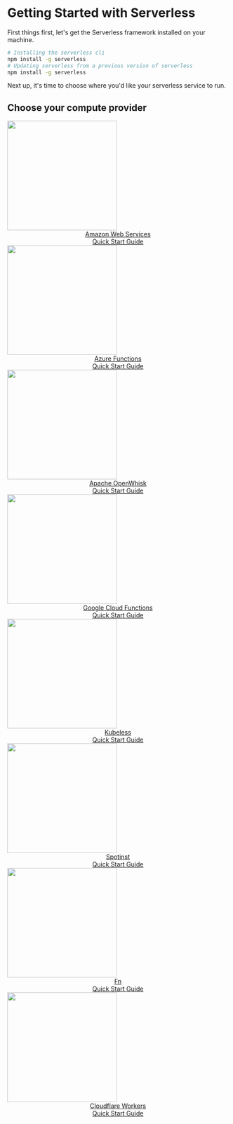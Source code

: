 <!--
title: Serverless Getting Started Guide
menuText: Getting Started
layout: Doc
menuOrder: 0
menuItems:
  - {menuText: AWS Guide, path: /framework/docs/providers/aws/guide/quick-start}
  - {menuText: Azure Functions Guide, path: /framework/docs/providers/azure/guide/quick-start}
  - {menuText: Apache OpenWhisk Guide, path: /framework/docs/providers/openwhisk/guide/quick-start}
  - {menuText: Google Functions Guide, path: /framework/docs/providers/google/guide/quick-start}
  - {menuText: Kubeless Guide, path: /framework/docs/providers/kubeless/guide/quick-start}
  - {menuText: Spotinst Guide, path: /framework/docs/providers/spotinst/guide/quick-start}
  - {menuText: Fn Guide, path: /framework/docs/providers/fn/guide/quick-start}
  - {menuText: Cloudflare Workers Guide, path: /framework/docs/providers/cloudflare/guide/quick-start}
-->

# Getting Started with Serverless

First things first, let's get the Serverless framework installed on your machine.

```bash
# Installing the serverless cli
npm install -g serverless
# Updating serverless from a previous version of serverless
npm install -g serverless
```

Next up, it's time to choose where you'd like your serverless service to run.

## Choose your compute provider

<div class="docsSections">
  <a href="/framework/docs/providers/aws/guide/quick-start">
    <div class="docsSection">
      <div class="docsSectionHeader">
        <img src="https://s3-us-west-2.amazonaws.com/assets.site.serverless.com/images/aws-black.png" width="250"
          draggable="false" />
      </div>
      <div style="text-align:center;">
        <span>Amazon Web Services<br />Quick Start Guide</span>
      </div>
    </div>
  </a>
  <a href="/framework/docs/providers/azure/guide/quick-start">
    <div class="docsSection">
      <div class="docsSectionHeader">
        <img src="https://s3-us-west-2.amazonaws.com/assets.site.serverless.com/images/azure-black.png" width="250"
          draggable="false" />
      </div>
      <div style="text-align:center;">
        <span>Azure Functions<br />Quick Start Guide</span>
      </div>
    </div>
  </a>
  <a href="/framework/docs/providers/openwhisk/guide/quick-start">
    <div class="docsSection">
      <div class="docsSectionHeader">
        <img src="https://s3-us-west-2.amazonaws.com/assets.site.serverless.com/images/openwhisk-black.png" width="250"
          draggable="false" />
      </div>
      <div style="text-align:center;">
        <span>Apache OpenWhisk<br />Quick Start Guide</span>
      </div>
    </div>
  </a>
  <a href="/framework/docs/providers/google/guide/quick-start">
    <div class="docsSection">
      <div class="docsSectionHeader">
        <img src="https://s3-us-west-2.amazonaws.com/assets.site.serverless.com/images/gcf-black.png" width="250"
          draggable="false" />
      </div>
      <div style="text-align:center;">
        <span>Google Cloud Functions<br />Quick Start Guide</span>
      </div>
    </div>
  </a>
  <a href="/framework/docs/providers/kubeless/guide/quick-start">
    <div class="docsSection">
      <div class="docsSectionHeader">
        <img src="https://s3-us-west-2.amazonaws.com/assets.site.serverless.com/docs/kubeless-logos-black.png"
          width="250" draggable="false" />
      </div>
      <div style="text-align:center;">
        <span>Kubeless<br />Quick Start Guide</span>
      </div>
    </div>
  </a>
  <a href="/framework/docs/providers/spotinst/guide/quick-start">
    <div class="docsSection">
      <div class="docsSectionHeader">
        <img src="https://s3-us-west-2.amazonaws.com/assets.site.serverless.com/docs/spotinst-logos-black-small.png"
          width="250" draggable="false" />
      </div>
      <div style="text-align:center;">
        <span>Spotinst<br />Quick Start Guide</span>
      </div>
    </div>
  </a>
  <a href="/framework/docs/providers/fn/guide/quick-start">
    <div class="docsSection">
      <div class="docsSectionHeader">
        <img src="https://s3-us-west-2.amazonaws.com/assets.site.serverless.com/docs/fn-logo-black.png" width="250"
          draggable="false" />
      </div>
      <div style="text-align:center;">
        <span>Fn<br />Quick Start Guide</span>
      </div>
    </div>
  </a>
  <a href="/framework/docs/providers/cloudflare/guide/quick-start">
    <div class="docsSection">
      <div class="docsSectionHeader">
        <img src="https://s3-us-west-2.amazonaws.com/assets.site.serverless.com/docs/cloudflare/cf-logo-v-dark-gray.png"
          width="250" draggable="false" />
      </div>
      <div style="text-align:center;">
        <span>Cloudflare Workers<br />Quick Start Guide</span>
      </div>
    </div>
  </a>
</div>
